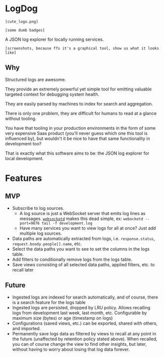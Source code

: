 # LogDog

`[cute_logo.png]`

`[some dumb badges]`

A JSON log explorer for locally running services.

`[screenshots, because ffs it's a graphical tool, show us what it looks like]`

## Why

Structured logs are awesome.

They provide an extremely powerful yet simple tool for emitting valuable targeted context for debugging system health.

They are easily parsed by machines to index for search and aggregation.

There is only one problem, they are difficult for humans to read at a glance without tooling.

You have that tooling in your production environments in the form of some very expensive Saas product (you'll never guess which one this tool is influenced by), but wouldn't it be nice to have that same functionality in development too?

That is exactly what this software aims to be: the JSON log explorer for local development.

# Features

## MVP

- Subscribe to log sources.
	- A log source is just a WebSocket server that emits log lines as messages. [`websocketd`](https://github.com/joewalnes/websocketd) makes this dead simple, ex: `webocketd --port=9876 tail -f development.log`
	- Have many services you want to view logs for all at once? Just add multiple log sources.
- Data paths are automatically extracted from logs, i.e. `response.status`, `request.boody.people[].name`, etc.
- Select the data paths you want to see to set the columns in the logs table.
- Add filters to conditionally remove logs from the logs table.
- Save views consisting of all selected data paths, applied filters, etc. to recall later

## Future

- Ingested logs are indexed for search automatically, and of course, there is a search feature for the logs table
- Ingested logs are persisted, dropped by LRU policy. Allows recalling logs from development last week, last month, etc. Configurable by maximum size (bytes) or age (timestamp on logs)
- Configurations (saved views, etc.) can be exported, shared with others, and imported.
- Permanently save logs data as filtered by views to recall at any point in the future (unaffected by retention policy stated above). When recalled, you can of course change the view to find other insights, but later, without having to worry about losing that log data forever.

